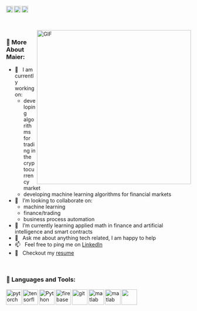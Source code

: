 <a href='https://www.linkedin.com/in/ludentrop/'><img align='left' alt="linkedin" src="https://raw.githubusercontent.com/rahul-jha98/rahul-jha98/561d474902b59c7429ec22bb73e225696c27b202/assets/linkedin.svg" height='18px'/></a>
<a href='https://twitter.com/ludentrop/'><img align='left' alt="twitter" src="https://raw.githubusercontent.com/rahul-jha98/rahul-jha98/561d474902b59c7429ec22bb73e225696c27b202/assets/twitter.svg" height='18px'/></a>
<a href='https://www.kaggle.com/mayerludentrop/'><img alt="kaggle" src="https://raw.githubusercontent.com/rahul-jha98/rahul-jha98/561d474902b59c7429ec22bb73e225696c27b202/assets/kaggle.svg" height='18px'/></a>

<br/>
<br/>

<img align="right" alt="GIF" src="https://github.com/Ludentrop/wall/blob/master/ANN.gif" width="420px"/>
  
### 🧐 More About Maier:

- 🔭 &nbsp; I am currently working on:
  - developing algorithms for trading in the cryptocurrency market
  - developing machine learning algorithms for financial markets
- 🤝 &nbsp; I’m looking to collaborate on:
  - machine learning
  - finance/trading
  - business process automation
- 🌱 &nbsp; I’m currently learning applied math in finance and artificial intelligence and smart contracts
- 💬 &nbsp; Ask me about anything tech related, I am happy to help
- 📫 &nbsp; Feel free to ping me on [LinkedIn](https://www.linkedin.com/in/ludentrop/)
- 📝 &nbsp; Checkout my [resume](https://drive.google.com/file/d/14z6Ddr4I3QZo3Rk353oVWhCrqOdEDHYt/view?usp=drive_link)

<br>

### 🔨 Languages and Tools:
<a href="https://pytorch.org/" target="_blank"> <img align="left" src="https://raw.githubusercontent.com/rahul-jha98/github_readme_icons/main/language_and_tools/square/pytorch/pytorch.svg" alt="pytorch" height="42px"/> </a> 
<a href="https://www.tensorflow.org" target="_blank"> <img align="left" src="https://raw.githubusercontent.com/rahul-jha98/github_readme_icons/main/language_and_tools/square/tensorflow/tensorflow.svg" alt="tensorflow" height="42px"/> </a> 
<a href="https://www.python.org" target="_blank"><img align="left" alt="Python" height ="42px" src="https://raw.githubusercontent.com/rahul-jha98/github_readme_icons/main/language_and_tools/square/python/python.svg"></a>
<a href="https://firebase.google.com/" target="_blank"> <img align="left" src="https://raw.githubusercontent.com/rahul-jha98/github_readme_icons/main/language_and_tools/square/firebase/firebase.svg" alt="firebase" height ="42px"/> </a>
<a href="https://git-scm.com/" target="_blank"> <img src="https://raw.githubusercontent.com/rahul-jha98/github_readme_icons/main/language_and_tools/square/git-scm/git-scm.svg" align="left" alt="git" height='42px'/> </a>
<a href="https://www.mathworks.com/" target="_blank"> <img src="https://upload.wikimedia.org/wikipedia/commons/2/21/Matlab_Logo.png" align="left" alt="matlab" height='42px'/> </a>
<a href="https://www.mathworks.com/" target="_blank"> <img src="https://upload.wikimedia.org/wikipedia/commons/thumb/7/70/Docker_logo.png/220px-Docker_logo.png" height='42px'/> </a>
<a href="https://www.mathworks.com/" target="_blank"> <img src="https://upload.wikimedia.org/wikipedia/commons/thumb/2/29/Postgresql_elephant.svg/120px-Postgresql_elephant.svg.png" align="left" alt="matlab" height='42px'/> </a>

<br>

